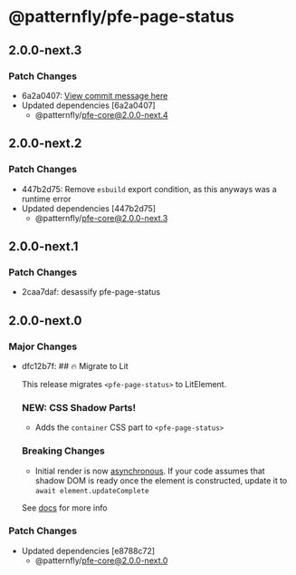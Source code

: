 # @patternfly/pfe-page-status

## 2.0.0-next.3

### Patch Changes

- 6a2a0407: [View commit message here](https://gist.github.com/heyMP/200fc0b840690541475923facba393ab)
- Updated dependencies [6a2a0407]
  - @patternfly/pfe-core@2.0.0-next.4

## 2.0.0-next.2

### Patch Changes

- 447b2d75: Remove `esbuild` export condition, as this anyways was a runtime error
- Updated dependencies [447b2d75]
  - @patternfly/pfe-core@2.0.0-next.3

## 2.0.0-next.1

### Patch Changes

- 2caa7daf: desassify pfe-page-status

## 2.0.0-next.0

### Major Changes

- dfc12b7f: ## 🔥 Migrate to Lit

  This release migrates `<pfe-page-status>` to LitElement.

  ### NEW: CSS Shadow Parts!

  - Adds the `container` CSS part to `<pfe-page-status>`

  ### Breaking Changes

  - Initial render is now [asynchronous](https://lit.dev/docs/components/lifecycle/#reactive-update-cycle).
    If your code assumes that shadow DOM is ready once the element is constructed, update it to `await element.updateComplete`

  See [docs](https://patternflyelements.org/components/page-status/) for more info

### Patch Changes

- Updated dependencies [e8788c72]
  - @patternfly/pfe-core@2.0.0-next.0
